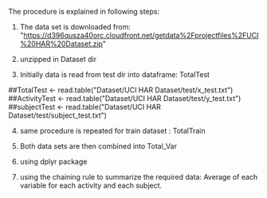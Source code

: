 
The procedure is explained in following steps:

1. The data set is downloaded from: "https://d396qusza40orc.cloudfront.net/getdata%2Fprojectfiles%2FUCI%20HAR%20Dataset.zip"

2. unzipped in Dataset dir

3. Initially data is read from test dir into dataframe: TotalTest

##TotalTest <- read.table("Dataset/UCI HAR Dataset/test/x_test.txt")
##ActivityTest <- read.table("Dataset/UCI HAR Dataset/test/y_test.txt")
##subjectTest <- read.table("Dataset/UCI HAR Dataset/test/subject_test.txt")

4. same procedure is repeated for train dataset : TotalTrain

5. Both data sets are then combined into Total_Var

6. using dplyr package

7. using the chaining rule to summarize the required data: Average of each variable for each activity and each subject.